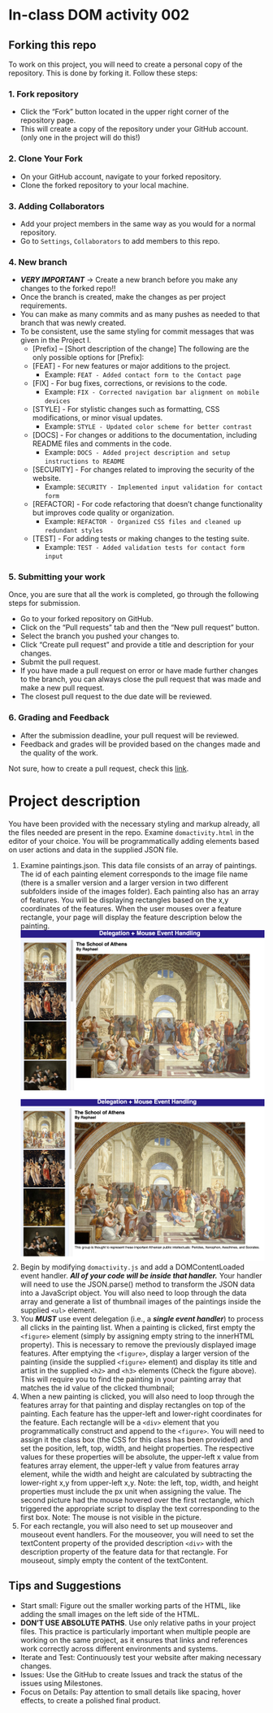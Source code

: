 # In-class DOM activity 002

## Forking this repo
To work on this project, you will need to create a personal copy of the repository. This is done by forking it. Follow these steps:
### 1. Fork repository
   - Click the “Fork” button located in the upper right corner of the repository page.
   - This will create a copy of the repository under your GitHub account. (only one in the project will do this!)
### 2. Clone Your Fork
   - On your GitHub account, navigate to your forked repository.
   - Clone the forked repository to your local machine.
### 3. Adding Collaborators
   - Add your project members in the same way as you would for a normal repository.
   - Go to `Settings`, `Collaborators` to add members to this repo.
### 4. New branch
   - ***VERY IMPORTANT*** -> Create a new branch before you make any changes to the forked repo!!
   - Once the branch is created, make the changes as per project requirements.
   - You can make as many commits and as many pushes as needed to that branch that was newly created.
   - To be consistent, use the same styling for commit messages that was given in the Project I.
     - [Prefix] – [Short description of the change]
       The following are the only possible options for [Prefix]:
     - [FEAT] - For new features or major additions to the project.
       - Example: `FEAT - Added contact form to the Contact page`
     - [FIX] - For bug fixes, corrections, or revisions to the code.
       - Example: `FIX - Corrected navigation bar alignment on mobile devices`
     - [STYLE] - For stylistic changes such as formatting, CSS modifications, or minor visual updates.
       - Example: `STYLE - Updated color scheme for better contrast`
     - [DOCS] - For changes or additions to the documentation, including README files and comments in the code.
       - Example: `DOCS - Added project description and setup instructions to README`
     - [SECURITY] - For changes related to improving the security of the website.
       - Example: `SECURITY - Implemented input validation for contact form`
     - [REFACTOR] - For code refactoring that doesn’t change functionality but improves code quality or organization.
       - Example: `REFACTOR - Organized CSS files and cleaned up redundant styles`
     - [TEST] - For adding tests or making changes to the testing suite.
       - Example: `TEST - Added validation tests for contact form input`

### 5. Submitting your work
Once, you are sure that all the work is completed, go through the following steps for submission.
   - Go to your forked repository on GitHub. 
   - Click on the “Pull requests” tab and then the “New pull request” button. 
   - Select the branch you pushed your changes to. 
   - Click “Create pull request” and provide a title and description for your changes. 
   - Submit the pull request.
   - If you have made a pull request on error or have made further changes to the branch, you can always close the pull request that was made and make a new pull request.
   - The closest pull request to the due date will be reviewed.

### 6. Grading and Feedback
- After the submission deadline, your pull request will be reviewed.
- Feedback and grades will be provided based on the changes made and the quality of the work.

Not sure, how to create a pull request, check this [link](https://docs.github.com/en/pull-requests/collaborating-with-pull-requests/proposing-changes-to-your-work-with-pull-requests/creating-a-pull-request-from-a-fork).

# Project description

You have been provided with the necessary styling and markup already, all the files needed are present in the repo.  Examine `domactivity.html` in the editor of your choice. You will be
programmatically adding elements based on user actions and data in the  supplied JSON file. 

1. Examine paintings.json. This data file consists of an array of paintings. The id
   of each painting element corresponds to the image file name (there is a smaller
   version and a larger version in two different subfolders inside of the images
   folder). Each painting also has an array of features. You will be displaying
   rectangles based on the x,y coordinates of the features. When the user mouses
   over a feature rectangle, your page will display the feature description below
   the painting.
![img.png](img.png)
![img_1.png](img_1.png)
2. Begin by modifying `domactivity.js` and add a DOMContentLoaded event handler.
   ***All of your code will be inside that handler.*** Your handler will need to use the
   JSON.parse() method to transform the JSON data into a JavaScript object. You
   will also need to loop through the data array and generate a list of thumbnail
   images of the paintings inside the supplied `<ul>` element.  
3. You ***MUST*** use event delegation (i.e., a ***single event handler***) to process all clicks
   in the painting list. When a painting is clicked, first empty the `<figure>` element
   (simply by assigning empty string to the innerHTML property). This is necessary
   to remove the previously displayed image features. After emptying the `<figure>`,
   display a larger version of the painting (inside the supplied `<figure>` element)
   and display its title and artist in the supplied `<h2>` and `<h3>` elements (Check the figure above). This will
   require you to find the painting in your painting array that matches the id value
   of the clicked thumbnail;
4. When a new painting is clicked, you will also need to loop through the
   features array for that painting and display rectangles on top of the painting.
   Each feature has the upper-left and lower-right coordinates for the feature.
   Each rectangle will be a `<div>` element that you programmatically construct
   and append to the `<figure>`. You will need to assign it the class box (the CSS
   for this class has been provided) and set the position, left, top, width, and
   height properties. The respective values for these properties will be absolute,
   the upper-left x value from features array element, the upper-left y value
   from features array element, while the width and height are calculated by
   subtracting the lower-right x,y from upper-left x,y. Note: the left, top, width,
   and height properties must include the px unit when assigning the value. The second picture had the mouse hovered over the first rectangle, which triggered the appropriate script to display the text corresponding to the first box. Note: The mouse is not visible in the picture.
5. For each rectangle, you will also need to set up mouseover and mouseout event
   handlers. For the mouseover, you will need to set the textContent property of
   the provided description `<div>` with the description property of the feature
   data for that rectangle. For mouseout, simply empty the content of the
   textContent.

## Tips and Suggestions
* Start small: Figure out the smaller working parts of the HTML, like adding the small images on the left side of the HTML.
* **DON’T USE ABSOLUTE PATHS**. Use only relative paths in your project files. This practice is particularly important when multiple people are working on the same project, as it ensures that links and references work correctly across different environments and systems.
* Iterate and Test: Continuously test your website after making necessary changes.
* Issues: Use the GitHub to create Issues and track the status of the issues using Milestones.
* Focus on Details: Pay attention to small details like spacing, hover effects, to create a polished final product.


